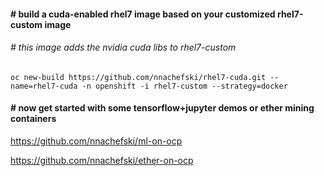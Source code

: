 #### # build a cuda-enabled rhel7 image based on your customized rhel7-custom image
###### # this image adds the nvidia cuda libs to rhel7-custom
```
oc new-build https://github.com/nnachefski/rhel7-cuda.git --name=rhel7-cuda -n openshift -i rhel7-custom --strategy=docker
```
#### # now get started with some tensorflow+jupyter demos or ether mining containers

https://github.com/nnachefski/ml-on-ocp

https://github.com/nnachefski/ether-on-ocp
